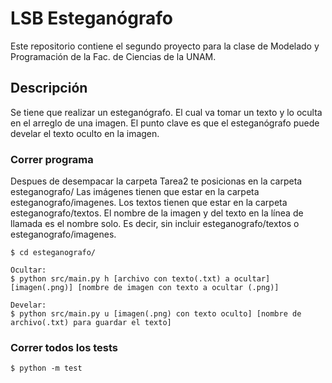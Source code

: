 # LSB Esteganógrafo

Este repositorio contiene el segundo proyecto para la clase de Modelado y Programación de la Fac. de Ciencias de la UNAM.


## Descripción

Se tiene que realizar un esteganógrafo. El cual va tomar un texto y lo oculta en el arreglo de una imagen. El punto clave es que el esteganógrafo puede develar el texto oculto en la imagen.


### Correr programa

Despues de desempacar la carpeta Tarea2 te posicionas en la carpeta esteganografo/
Las imágenes tienen que estar en la carpeta esteganografo/imagenes.
Los textos tienen que estar en la carpeta esteganografo/textos.
El nombre de la imagen y del texto en la línea de llamada es el nombre solo. Es decir, sin incluir esteganografo/textos o esteganografo/imagenes.

```
$ cd esteganografo/

Ocultar:
$ python src/main.py h [archivo con texto(.txt) a ocultar] [imagen(.png)] [nombre de imagen con texto a ocultar (.png)]

Develar:
$ python src/main.py u [imagen(.png) con texto oculto] [nombre de archivo(.txt) para guardar el texto]

```

### Correr todos los tests
```
$ python -m test
```
